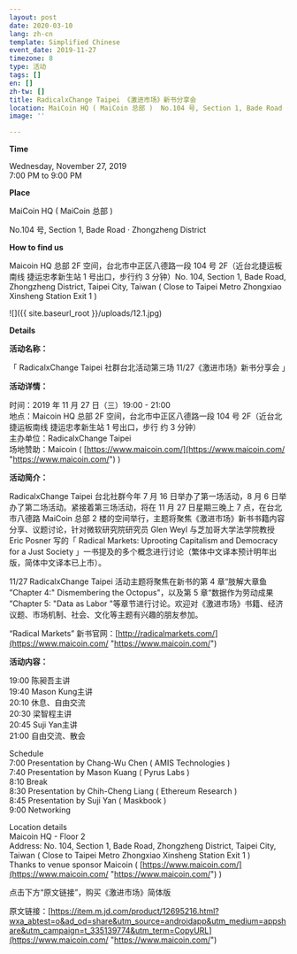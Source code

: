 ```yaml
---
layout: post
date: 2020-03-10
lang: zh-cn
template: Simplified Chinese
event_date: 2019-11-27
timezone: 8
type: 活动
tags: []
en: []
zh-tw: []
title: RadicalxChange Taipei 《激进市场》新书分享会
location: MaiCoin HQ ( MaiCoin 总部 )  No.104 号, Section 1, Bade Road · Zhongzheng District
image: ''

---
```

**Time**

Wednesday, November 27, 2019  
7:00 PM to 9:00 PM

**Place**

MaiCoin HQ ( MaiCoin 总部 )

No.104 号, Section 1, Bade Road · Zhongzheng District

**How to find us**

Maicoin HQ 总部 2F 空间，台北市中正区八德路一段 104 号 2F（近台北捷运板南线 捷运忠孝新生站 1 号出口，步行约 3 分钟）No. 104, Section 1, Bade Road, Zhongzheng District, Taipei City, Taiwan ( Close to Taipei Metro Zhongxiao Xinsheng Station Exit 1 )

![]({{ site.baseurl_root }}/uploads/12.1.jpg)

**Details**

**活动名称：**

「 RadicalxChange Taipei 社群台北活动第三场 11/27《激进市场》新书分享会 」

**活动详情：**

时间：2019 年 11 月 27 日（三）19:00 - 21:00  
地点：Maicoin HQ 总部 2F 空间，台北市中正区八德路一段 104 号 2F（近台北捷运板南线 捷运忠孝新生站 1 号出口，步行 约 3 分钟）  
主办单位：RadicalxChange Taipei  
场地赞助：Maicoin ( [https://www.maicoin.com/](https://www.maicoin.com/ "https://www.maicoin.com/") )

**活动简介：**

RadicalxChange Taipei 台北社群今年 7 月 16 日举办了第一场活动，8 月 6 日举办了第二场活动。紧接着第三场活动，将在 11 月 27 日星期三晚上 7 点，在台北市八德路 MaiCoin 总部 2 楼的空间举行，主题将聚焦《激进市场》新书书籍内容分享、议题讨论，针对微软研究院研究员 Glen Weyl 与芝加哥大学法学院教授 Eric Posner 写的「 Radical Markets: Uprooting Capitalism and Democracy for a Just Society 」一书提及的多个概念进行讨论（繁体中文译本预计明年出版，简体中文译本已上市）。

11/27 RadicalxChange Taipei 活动主题将聚焦在新书的第 4 章“肢解大章鱼 ”Chapter 4:" Dismembering the Octopus"，以及第 5 章“数据作为劳动成果 ”Chapter 5: "Data as Labor "等章节进行讨论。欢迎对《激进市场》书籍、经济议题、市场机制、社会、文化等主题有兴趣的朋友参加。

“Radical Markets” 新书官网：[http://radicalmarkets.com/](https://www.maicoin.com/ "https://www.maicoin.com/")

**活动内容：**

19:00 陈昶吾主讲  
19:40 Mason Kung主讲  
20:10 休息、自由交流  
20:30 梁智程主讲  
20:45 Suji Yan主讲  
21:00 自由交流、散会

Schedule  
7:00 Presentation by Chang-Wu Chen ( AMIS Technologies )  
7:40 Presentation by Mason Kuang ( Pyrus Labs )  
8:10 Break  
8:30 Presentation by Chih-Cheng Liang ( Ethereum Research )  
8:45 Presentation by Suji Yan ( Maskbook )  
9:00 Networking

Location details  
Maicoin HQ - Floor 2  
Address: No. 104, Section 1, Bade Road, Zhongzheng District, Taipei City, Taiwan ( Close to Taipei Metro Zhongxiao Xinsheng Station Exit 1 )  
Thanks to venue sponsor Maicoin ( [https://www.maicoin.com/](https://www.maicoin.com/ "https://www.maicoin.com/") )

点击下方“原文链接”，购买《激进市场》简体版

原文链接：[https://item.m.jd.com/product/12695216.html?wxa_abtest=o&ad_od=share&utm_source=androidapp&utm_medium=appshare&utm_campaign=t_335139774&utm_term=CopyURL](https://www.maicoin.com/ "https://www.maicoin.com/")